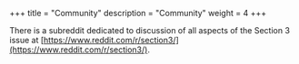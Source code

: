 +++
title = "Community"
description = "Community"
weight = 4
+++

There is a subreddit dedicated to discussion of all aspects of the Section 3 issue at [https://www.reddit.com/r/section3/](https://www.reddit.com/r/section3/).




